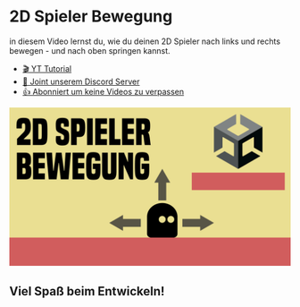 # 2D Spieler Bewegung

in diesem Video lernst du, wie du deinen 2D Spieler nach links und rechts bewegen - und nach oben springen kannst.

- [🎬 YT Tutorial](https://youtu.be/iQPyiVYf5Os)
- [💬 Joint unserem Discord Server](https://discord.gg/cY5RW7D95u)
- [👍 Abonniert um keine Videos zu verpassen](https://www.youtube.com/@prezipgames)

![](Images/2DSpielerBewegung.png)

## Viel Spaß beim Entwickeln!
